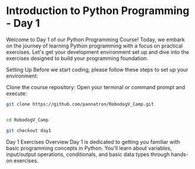 # Introduction to Python Programming - Day 1
Welcome to Day 1 of our Python Programming Course! Today, we embark on the journey of learning Python programming with a focus on practical exercises. Let's get your development environment set up and dive into the exercises designed to build your programming foundation.

Setting Up
Before we start coding, please follow these steps to set up your environment:

Clone the course repository:
Open your terminal or command prompt and execute:
```bash
git clone https://github.com/pannatron/RobodogV_Camp.git
```
```bash

cd RobodogV_Camp
```
```bash
git checkout day1
```
Day 1 Exercises Overview
Day 1 is dedicated to getting you familiar with basic programming concepts in Python. You'll learn about variables, input/output operations, conditionals, and basic data types through hands-on exercises.


